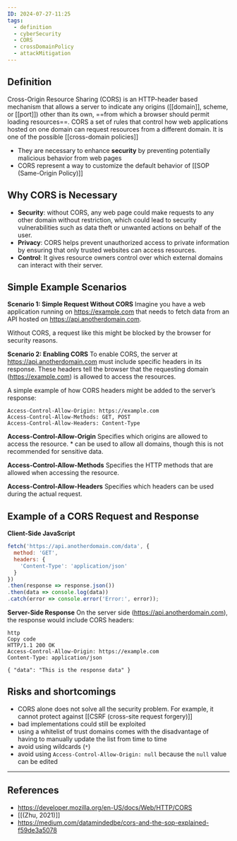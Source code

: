 ```yaml
---
ID: 2024-07-27-11:25
tags:
  - definition
  - cyberSecurity
  - CORS
  - crossDomainPolicy
  - attackMitigation
---
```

## Definition

Cross-Origin Resource Sharing (CORS) is an HTTP-header based mechanism that allows a server to indicate any origins ([[domain]], scheme, or [[port]]) other than its own, ==from which a browser should permit loading resources==. CORS a set of rules that control how web applications hosted on one domain can request resources from a different domain. It is one of the possible [[cross-domain policies]]
- They are necessary to enhance **security** by preventing potentially malicious behavior from web pages
- CORS represent a way to customize the default behavior of [[SOP (Same-Origin Policy)]]

## Why CORS is Necessary

- **Security**: without CORS, any web page could make requests to any other domain without restriction, which could lead to security vulnerabilities such as data theft or unwanted actions on behalf of the user.
- **Privacy**: CORS helps prevent unauthorized access to private information by ensuring that only trusted websites can access resources.
- **Control**: It gives resource owners control over which external domains can interact with their server.

## Simple Example Scenarios

**Scenario 1: Simple Request Without CORS**
Imagine you have a web application running on https://example.com that needs to fetch data from an API hosted on https://api.anotherdomain.com.

Without CORS, a request like this might be blocked by the browser for security reasons.

**Scenario 2: Enabling CORS**
To enable CORS, the server at https://api.anotherdomain.com must include specific headers in its response. These headers tell the browser that the requesting domain (https://example.com) is allowed to access the resources.

A simple example of how CORS headers might be added to the server’s response:

```
Access-Control-Allow-Origin: https://example.com
Access-Control-Allow-Methods: GET, POST
Access-Control-Allow-Headers: Content-Type
```

**Access-Control-Allow-Origin**
Specifies which origins are allowed to access the resource. * can be used to allow all domains, though this is not recommended for sensitive data.

**Access-Control-Allow-Methods**
Specifies the HTTP methods that are allowed when accessing the resource.

**Access-Control-Allow-Headers**
Specifies which headers can be used during the actual request.

## Example of a CORS Request and Response

**Client-Side JavaScript**

```JavaScript
fetch('https://api.anotherdomain.com/data', {
  method: 'GET',
  headers: {
    'Content-Type': 'application/json'
  }
})
.then(response => response.json())
.then(data => console.log(data))
.catch(error => console.error('Error:', error));
```

**Server-Side Response**
On the server side (https://api.anotherdomain.com), the response would include CORS headers:

```
http
Copy code
HTTP/1.1 200 OK
Access-Control-Allow-Origin: https://example.com
Content-Type: application/json

{ "data": "This is the response data" }
```

## Risks and shortcomings

- CORS alone does not solve all the security problem. For example, it cannot protect against [[CSRF (cross-site request forgery)]]
- bad implementations could still be exploited
- using a whitelist of trust domains comes with the disadvantage of having to manually update the list from time to time
- avoid using wildcards (`*`)
- avoid using `Access-Control-Allow-Origin: null` because the `null` value can be edited

---
## References
- https://developer.mozilla.org/en-US/docs/Web/HTTP/CORS
- [[(Zhu, 2021)]]
- https://medium.com/datamindedbe/cors-and-the-sop-explained-f59de3a5078